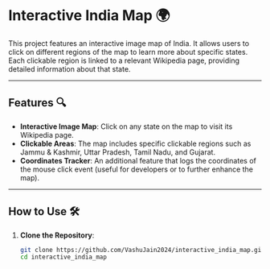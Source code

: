 # Interactive India Map 🌍

This project features an interactive image map of India. It allows users to click on different regions of the map to learn more about specific states. Each clickable region is linked to a relevant Wikipedia page, providing detailed information about that state.

---

## Features 🔍

- **Interactive Image Map**: Click on any state on the map to visit its Wikipedia page.
- **Clickable Areas**: The map includes specific clickable regions such as Jammu & Kashmir, Uttar Pradesh, Tamil Nadu, and Gujarat.
- **Coordinates Tracker**: An additional feature that logs the coordinates of the mouse click event (useful for developers or to further enhance the map).

---

## How to Use 🛠️

1. **Clone the Repository**:
   ```bash
   git clone https://github.com/VashuJain2024/interactive_india_map.git
   cd interactive_india_map
